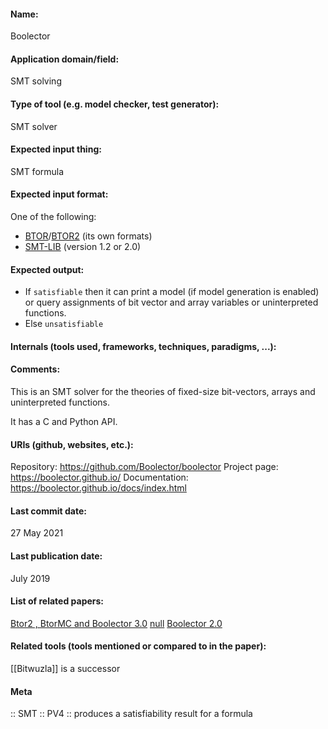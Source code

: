 #### Name:
Boolector

#### Application domain/field:
SMT solving

#### Type of tool (e.g. model checker, test generator):
SMT solver

#### Expected input thing:
SMT formula

#### Expected input format:
One of the following:
- [BTOR](../../../Formats/BTOR.md)/[BTOR2](../../../Formats/BTOR2.md) (its own formats)
- [SMT-LIB](../../../Formats/SMT-LIB.md) (version 1.2 or 2.0)

#### Expected output:
- If `satisfiable` then it can print a model (if model generation is enabled) or query assignments of bit vector and array variables or uninterpreted functions.
- Else `unsatisfiable` 

#### Internals (tools used, frameworks, techniques, paradigms, ...):

#### Comments:
This is an SMT solver for the theories of fixed-size bit-vectors, arrays and uninterpreted functions.

It has a C and Python API.

#### URIs (github, websites, etc.):
Repository: https://github.com/Boolector/boolector
Project page: https://boolector.github.io/
Documentation: https://boolector.github.io/docs/index.html

#### Last commit date:
27 May 2021

#### Last publication date:
July 2019

#### List of related papers:
[Btor2 , BtorMC and Boolector 3.0](https://doi.org/10.1007/978-3-319-96145-3_32)
[null](https://doi.org/10.35011/fmvtr.2016-1)
[Boolector 2.0](https://doi.org/10.3233/SAT190101)

#### Related tools (tools mentioned or compared to in the paper):
[[Bitwuzla]] is a successor

#### Meta
:: SMT
:: PV4 :: produces a satisfiability result for a formula